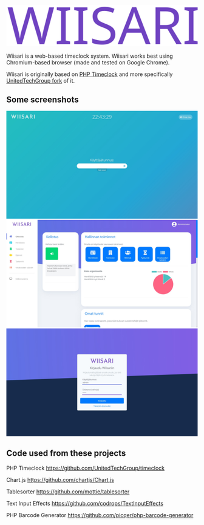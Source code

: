 ![WIISARI](/docs/readme-images/wiisari-logo.svg?raw=true&sanitize=true)

Wiisari is a web-based timeclock system. Wiisari works best using Chromium-based browser (made and tested on Google Chrome).

Wiisari is originally based on [PHP Timeclock](http://timeclock.sourceforge.net/) and more specifically [UnitedTechGroup fork](https://github.com/UnitedTechGroup/timeclock) of it.

## Some screenshots
![Clocking station](/docs/readme-images/wiisari-screen1.jpg?raw=true)
![User's own view](/docs/readme-images/wiisari-screen2.jpg?raw=true)
![Login screen](/docs/readme-images/wiisari-screen3.jpg?raw=true)

## Code used from these projects
PHP Timeclock
https://github.com/UnitedTechGroup/timeclock

Chart.js
https://github.com/chartjs/Chart.js

Tablesorter
https://github.com/mottie/tablesorter

Text Input Effects
https://github.com/codrops/TextInputEffects

PHP Barcode Generator
https://github.com/picqer/php-barcode-generator
